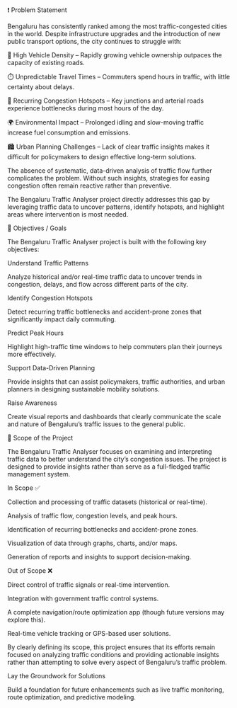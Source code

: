 ❗ Problem Statement

Bengaluru has consistently ranked among the most traffic-congested cities in the world. Despite infrastructure upgrades and the introduction of new public transport options, the city continues to struggle with:

🚗 High Vehicle Density – Rapidly growing vehicle ownership outpaces the capacity of existing roads.

⏱️ Unpredictable Travel Times – Commuters spend hours in traffic, with little certainty about delays.

📍 Recurring Congestion Hotspots – Key junctions and arterial roads experience bottlenecks during most hours of the day.

🌍 Environmental Impact – Prolonged idling and slow-moving traffic increase fuel consumption and emissions.

🏙️ Urban Planning Challenges – Lack of clear traffic insights makes it difficult for policymakers to design effective long-term solutions.

The absence of systematic, data-driven analysis of traffic flow further complicates the problem. Without such insights, strategies for easing congestion often remain reactive rather than preventive.

The Bengaluru Traffic Analyser project directly addresses this gap by leveraging traffic data to uncover patterns, identify hotspots, and highlight areas where intervention is most needed.

🎯 Objectives / Goals

The Bengaluru Traffic Analyser project is built with the following key objectives:

Understand Traffic Patterns

Analyze historical and/or real-time traffic data to uncover trends in congestion, delays, and flow across different parts of the city.

Identify Congestion Hotspots

Detect recurring traffic bottlenecks and accident-prone zones that significantly impact daily commuting.

Predict Peak Hours

Highlight high-traffic time windows to help commuters plan their journeys more effectively.

Support Data-Driven Planning

Provide insights that can assist policymakers, traffic authorities, and urban planners in designing sustainable mobility solutions.

Raise Awareness

Create visual reports and dashboards that clearly communicate the scale and nature of Bengaluru’s traffic issues to the general public.

📌 Scope of the Project

The Bengaluru Traffic Analyser focuses on examining and interpreting traffic data to better understand the city’s congestion issues. The project is designed to provide insights rather than serve as a full-fledged traffic management system.

In Scope ✅

Collection and processing of traffic datasets (historical or real-time).

Analysis of traffic flow, congestion levels, and peak hours.

Identification of recurring bottlenecks and accident-prone zones.

Visualization of data through graphs, charts, and/or maps.

Generation of reports and insights to support decision-making.

Out of Scope ❌

Direct control of traffic signals or real-time intervention.

Integration with government traffic control systems.

A complete navigation/route optimization app (though future versions may explore this).

Real-time vehicle tracking or GPS-based user solutions.

By clearly defining its scope, this project ensures that its efforts remain focused on analyzing traffic conditions and providing actionable insights rather than attempting to solve every aspect of Bengaluru’s traffic problem.

Lay the Groundwork for Solutions

Build a foundation for future enhancements such as live traffic monitoring, route optimization, and predictive modeling.
